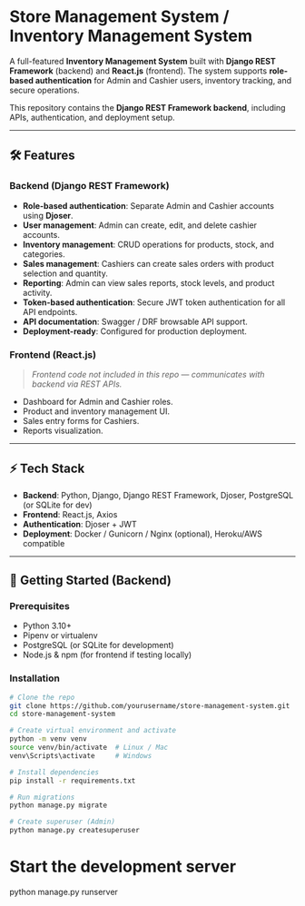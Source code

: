 # Store Management System / Inventory Management System

A full-featured **Inventory Management System** built with **Django REST Framework** (backend) and **React.js** (frontend). The system supports **role-based authentication** for Admin and Cashier users, inventory tracking, and secure operations.  

This repository contains the **Django REST Framework backend**, including APIs, authentication, and deployment setup.  

---

## 🛠 Features

### Backend (Django REST Framework)
- **Role-based authentication**: Separate Admin and Cashier accounts using **Djoser**.
- **User management**: Admin can create, edit, and delete cashier accounts.
- **Inventory management**: CRUD operations for products, stock, and categories.
- **Sales management**: Cashiers can create sales orders with product selection and quantity.
- **Reporting**: Admin can view sales reports, stock levels, and product activity.
- **Token-based authentication**: Secure JWT token authentication for all API endpoints.
- **API documentation**: Swagger / DRF browsable API support.
- **Deployment-ready**: Configured for production deployment.

### Frontend (React.js)
> *Frontend code not included in this repo — communicates with backend via REST APIs.*

- Dashboard for Admin and Cashier roles.
- Product and inventory management UI.
- Sales entry forms for Cashiers.
- Reports visualization.

---

## ⚡ Tech Stack

- **Backend**: Python, Django, Django REST Framework, Djoser, PostgreSQL (or SQLite for dev)
- **Frontend**: React.js, Axios
- **Authentication**: Djoser + JWT
- **Deployment**: Docker / Gunicorn / Nginx (optional), Heroku/AWS compatible

---

## 🚀 Getting Started (Backend)

### Prerequisites
- Python 3.10+
- Pipenv or virtualenv
- PostgreSQL (or SQLite for development)
- Node.js & npm (for frontend if testing locally)

### Installation
```bash
# Clone the repo
git clone https://github.com/yourusername/store-management-system.git
cd store-management-system

# Create virtual environment and activate
python -m venv venv
source venv/bin/activate  # Linux / Mac
venv\Scripts\activate     # Windows

# Install dependencies
pip install -r requirements.txt

# Run migrations
python manage.py migrate

# Create superuser (Admin)
python manage.py createsuperuser
```


# Start the development server
python manage.py runserver
